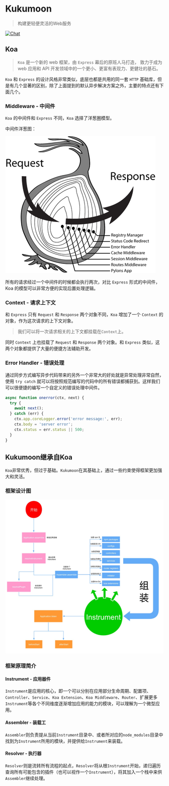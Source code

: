# Kukumoon
> 构建更轻便灵活的Web服务

[![Chat](https://img.shields.io/badge/Contact-@kkukuli-7289da.svg?style=for-the-badge)](#)

## Koa

> `Koa` 是一个新的 web 框架，由 `Express` 幕后的原班人马打造， 致力于成为 web 应用和 API 开发领域中的一个更小、更富有表现力、更健壮的基石。

`Koa` 和 `Express` 的设计风格非常类似，底层也都是共用的同一套 `HTTP` 基础库，但是有几个显著的区别，除了上面提到的默认异步解决方案之外，主要的特点还有下面几个。

### Middleware - 中间件

`Koa` 的中间件和 `Express` 不同，`Koa` 选择了洋葱圈模型。

中间件洋葱图：

![](../_media/1-1.png)

所有的请求经过一个中间件的时候都会执行两次，对比 `Express` 形式的中间件，Koa 的模型可以非常方便的实现后置处理逻辑。

### Context - 请求上下文

和 `Express` 只有 `Request` 和 `Response` 两个对象不同，`Koa` 增加了一个 `Context` 的对象，作为这次请求的上下文对象。

> 我们可以将一次请求相关的上下文都挂载在`Context`上。

同时 `Context` 上也挂载了 `Request` 和 `Response` 两个对象。和 `Express` 类似，这两个对象都提供了大量的便捷方法辅助开发。

### Error Handler - 错误处理

通过同步方式编写异步代码带来的另外一个非常大的好处就是异常处理非常自然，使用 `try catch` 就可以将按照规范编写的代码中的所有错误都捕获到。这样我们可以很便捷的编写一个自定义的错误处理中间件。

```js
async function onerror(ctx, next) {
  try {
    await next();
  } catch (err) {
    ctx.app.coreLogger.error('error message:', err);
    ctx.body = 'server error';
    ctx.status = err.status || 500;
  }
}
```

## Kukumoon继承自Koa
  
  `Koa`非常优秀，但过于基础。`Kukumoon`在其基础上，通过一些约束使得框架更加强大和灵活。
  
### 框架设计图

<img src="../_media/1-2.jpeg" width="800" />

### 框架原理简介
  
#### Instrument - 应用器件

`Instrument`是应用的核心，即一个可以分别在应用部分生命周期、配置项、`Controller`、`Service`、`Koa Extension`、`Koa Middleware`、`Router`、扩展更多`Instrument`等各个不同维度逐渐增加应用的能力的模块，可以理解为一个微型应用。

#### Assembler - 装载工

`Assembler`则负责提从当前`Instrument`目录中、或者所对应的`node_modules`目录中找到为`Instrument`所用的模块，并提供给`Instrument`来装载。

#### Resolver - 执行器

`Resolver`则是流转所有流程的起点，`Resolver`将从根`Instrument`开始，递归遍历查询所有可能包含的插件（也可以视作一个`Instrument`），将其加入一个栈中来供`Assembler`继续处理。